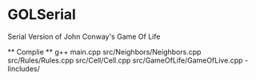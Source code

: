 # GOLSerial
Serial Version of John Conway's Game Of Life

** Complie **
g++ main.cpp src/Neighbors/Neighbors.cpp src/Rules/Rules.cpp src/Cell/Cell.cpp src/GameOfLife/GameOfLive.cpp -Iincludes/
